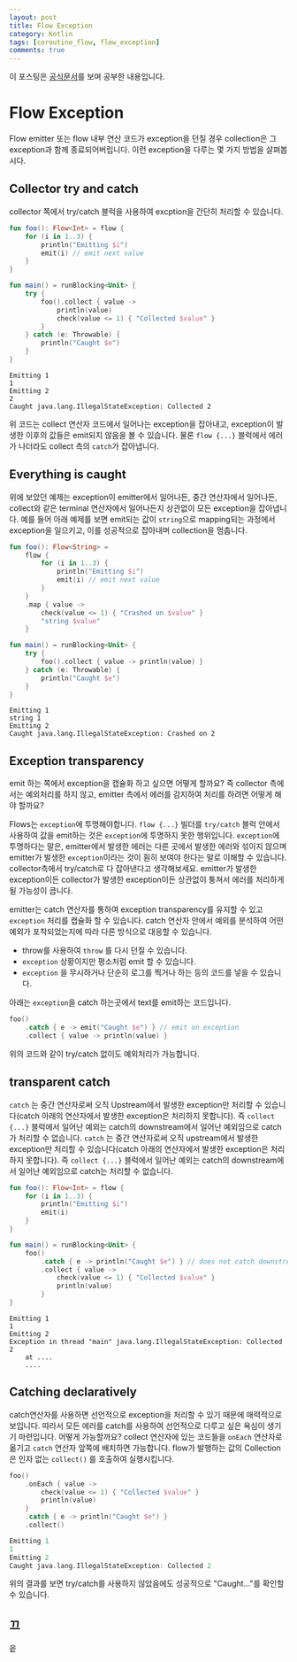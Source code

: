 ```yaml
---
layout: post
title: Flow Exception
category: Kotlin
tags: [coroutine_flow, flow_exception]
comments: true
---
```


이 포스팅은 [공식문서](https://kotlinlang.org/docs/reference/coroutines/flow.html#flow-exceptions)를 보며 공부한 내용입니다.

# Flow Exception

Flow emitter 또는 flow 내부 연산 코드가 exception을 던질 경우 collection은 그 exception과 함께 종료되어버립니다. 이런 exception을 다루는 몇 가지 방법을 살펴봅시다.

## Collector try and catch

collector 쪽에서 try/catch 블럭을 사용하여 excption을 간단히 처리할 수 있습니다.

```kotlin
fun foo(): Flow<Int> = flow {
    for (i in 1..3) {
        println("Emitting $i")
        emit(i) // emit next value
    }
}

fun main() = runBlocking<Unit> {
    try {
        foo().collect { value ->
            println(value)
            check(value <= 1) { "Collected $value" }
        }
    } catch (e: Throwable) {
        println("Caught $e")
    }
}
```

```
Emitting 1
1
Emitting 2
2
Caught java.lang.IllegalStateException: Collected 2
```

위 코드는 collect 연산자 코드에서 일어나는 exception을 잡아내고, exception이 발생한 이후의 값들은 emit되지 않음을 볼 수 있습니다. 물론 `flow {...}` 블럭에서 에러가 나더라도 collect 측의 `catch`가 잡아냅니다.

## Everything is caught

위에 보았던 예제는 exception이 emitter에서 일어나든, 중간 연산자에서 일어나든, collect와 같은 terminal 연산자에서 일어나든지 상관없이 모든 exception을 잡아냅니다. 예를 들어 아래 예제를 보면 emit되는 값이 `string`으로 mapping되는 과정에서 exception을 일으키고, 이를 성공적으로 잡아내며 collection을 멈춥니다.

```kotlin
fun foo(): Flow<String> =
    flow {
        for (i in 1..3) {
            println("Emitting $i")
            emit(i) // emit next value
        }
    }
    .map { value ->
        check(value <= 1) { "Crashed on $value" }
        "string $value"
    }

fun main() = runBlocking<Unit> {
    try {
        foo().collect { value -> println(value) }
    } catch (e: Throwable) {
        println("Caught $e")
    }
}
```

```
Emitting 1
string 1
Emitting 2
Caught java.lang.IllegalStateException: Crashed on 2
```

## Exception transparency

emit 하는 쪽에서 exception을 캡슐화 하고 싶으면 어떻게 할까요? 즉 collector 측에서는 예외처리를 하지 않고, emitter 측에서 에러를 감지하여 처리를 하려면 어떻게 해야 할까요?

Flows는 `exception`에 투명해야합니다. `flow {...}` 빌더를 `try/catch` 블럭 안에서 사용하여 값을 emit하는 것은 `exception`에 투명하지 못한 행위입니다. `exception`에 투명하다는 말은, emitter에서 발생한 에러는 다른 곳에서 발생한 에러와 섞이지 않으며 emitter가 발생한 `exception`이라는 것이 훤히 보여야 한다는 말로 이해할 수 있습니다. collector측에서 try/catch로 다 잡아낸다고 생각해보세요. emitter가 발생한 exception이든 collector가 발생한 exception이든 상관없이 퉁쳐서 에러를 처리하게 될 가능성이 큽니다.

emitter는 catch 연산자를 통하여 exception transparency를 유지할 수 있고 `exception` 처리를 캡슐화 할 수 있습니다. catch 연산자 안에서 예외를 분석하여 어떤 예외가 포착되었는지에 따라 다른 방식으로 대응할 수 있습니다.

- throw를 사용하여 `throw` 를 다시 던질 수 있습니다.
- `exception` 상황이지만 평소처럼 emit 할 수 있습니다.
- `exception` 을 무시하거나 단순히 로그를 찍거나 하는 등의 코드를 넣을 수 있습니다.

아래는 `exception`을 catch 하는곳에서 text를 emit하는 코드입니다.

```kotlin
foo()
    .catch { e -> emit("Caught $e") } // emit on exception
    .collect { value -> println(value) }
```

위의 코드와 같이 try/catch 없이도 예외처리가 가능합니다.

## transparent catch

`catch` 는 중간 연산자로써 오직 Upstream에서 발생한 exception만 처리할 수 있습니다(catch 아래의 연산자에서 발생한 exception은 처리하지 못합니다). 즉 `collect {...}` 블럭에서 일어난 예외는 catch의 downstream에서 일어난 예외임으로 catch가 처리할 수 없습니다.
`catch` 는 중간 연산자로써 오직 upstream에서 발생한 exception만 처리할 수 있습니다(catch 아래의 연산자에서 발생한 exception은 처리하지 못합니다). 즉 `collect {...}` 블럭에서 일어난 예외는 catch의 downstream에서 일어난 예외임으로 catch는 처리할 수 없습니다.

```kotlin
fun foo(): Flow<Int> = flow {
    for (i in 1..3) {
        println("Emitting $i")
        emit(i)
    }
}

fun main() = runBlocking<Unit> {
    foo()
        .catch { e -> println("Caught $e") } // does not catch downstream exceptions
        .collect { value ->
            check(value <= 1) { "Collected $value" }
            println(value)
        }
}
```

```
Emitting 1
1
Emitting 2
Exception in thread "main" java.lang.IllegalStateException: Collected 2
	at ....
	....
```

## Catching declaratively

catch연산자를 사용하면 선언적으로 exception을 처리할 수 있기 때문에 매력적으로 보입니다. 따라서 모든 에러를 catch를 사용하여 선언적으로 다루고 싶은 욕심이 생기기 마련입니다. 어떻게 가능할까요? collect 연산자에 있는 코드들을 `onEach` 연산자로 옮기고 `catch` 연산자 앞쪽에 배치하면 가능합니다. flow가 발행하는 값의 Collection은 인자 없는 `collect()` 를 호출하여 실행시킵니다.

```kotlin
foo()
    .onEach { value ->
        check(value <= 1) { "Collected $value" }
        println(value)
    }
    .catch { e -> println("Caught $e") }
    .collect()
```

```kotlin
Emitting 1
1
Emitting 2
Caught java.lang.IllegalStateException: Collected 2
```

위의 결과를 보면 try/catch를 사용하지 않았음에도 성공적으로 "Caught..."를 확인할 수 있습니다.

## 끄

읕
